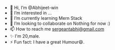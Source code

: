 - 👋 Hi, I’m @Abhijeet-win
- 👀 I’m interested in ...
- 🌱 I’m currently learning Mern Stack
- 💞️ I’m looking to collaborate on Nothing for now :)
- 📫 How to reach me sergeantabhi@gmail.com
- ✨ I'm 20,male.
- ⚡ Fun fact: I have a great Humour😄.

<!---
Abhijeet-win/Abhijeet-win is a ✨ special ✨ repository because its `README.md` (this file) appears on your GitHub profile.
You can click the Preview link to take a look at your changes.
--->
